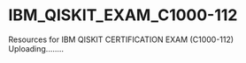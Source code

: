 # IBM_QISKIT_EXAM_C1000-112
Resources for IBM QISKIT CERTIFICATION EXAM (C1000-112)
Uploading........
